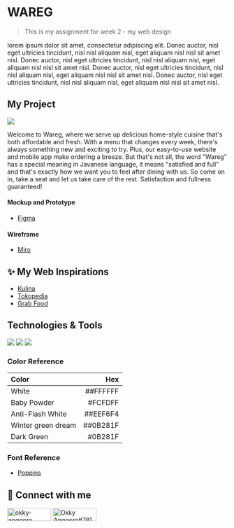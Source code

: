 # WAREG

> This is my assignment for week 2 - my web design

lorem ipsum dolor sit amet, consectetur adipiscing elit. Donec auctor, nisl eget ultricies tincidunt, nisl nisl aliquam nisl, eget aliquam nisl nisl sit amet nisl. Donec auctor, nisl eget ultricies tincidunt, nisl nisl aliquam nisl, eget aliquam nisl nisl sit amet nisl. Donec auctor, nisl eget ultricies tincidunt, nisl nisl aliquam nisl, eget aliquam nisl nisl sit amet nisl. Donec auctor, nisl eget ultricies tincidunt, nisl nisl aliquam nisl, eget aliquam nisl nisl sit amet nisl.

## My Project

![](https://res.cloudinary.com/djudfrj8s/image/upload/v1674663594/Wareg-Hero-Section_n91uag.png)

Welcome to Wareg, where we serve up delicious home-style cuisine that's both affordable and fresh. With a menu that changes every week, there's always something new and exciting to try. Plus, our easy-to-use website and mobile app make ordering a breeze.
But that's not all, the word "Wareg" has a special meaning in Javanese language, it means "satisfied and full" and that's exactly how we want you to feel after dining with us. So come on in, take a seat and let us take care of the rest. Satisfaction and fullness guaranteed!

#### Mockup and Prototype

- [Figma](https://www.figma.com/file/fwhBlhNOxyaYm4bLXtHGwp/Wareg?node-id=0%3A1&t=uTDPi3gDE2Gyv2Jv-1)

#### Wireframe

- [Miro](https://miro.com/welcomeonboard/MWJRZHZhM1poYjJ4bGtCS3pYRGdNWjRONHI0aHBMSkhVaEpnTTQxSHg5NHRWcW9oZEdTT0JRNHpkaGNwOXFEQ3wzMDc0NDU3MzYxNzQ0NjgyNTkzfDI=?share_link_id=716437211926)

## :sparkles: My Web Inspirations

- [Kulina](https://www.kulina.id/)
- [Tokopedia](https://www.tokopedia.com/)
- [Grab Food](https://food.grab.com/id/id/)

## Technologies & Tools

![](https://img.shields.io/badge/Figma-F24E1E?style=for-the-badge&logo=figma&logoColor=white)
![](https://img.shields.io/badge/Miro-050038?style=for-the-badge&logo=Miro&logoColor=white)
![](https://img.shields.io/badge/Adobe%20Photoshop-31A8FF?style=for-the-badge&logo=Adobe%20Photoshop&logoColor=black)

### Color Reference

| Color              |      Hex |
| :----------------- | -------: |
| White              | ##FFFFFF |
| Baby Powder        |  #FCFDFF |
| Anti-Flash White   | ##EEF6F4 |
| Winter green dream | ##0B281F |
| Dark Green         |  #0B281F |

### Font Reference

- [Poppins](https://fonts.google.com/specimen/Poppins?query=poppins)

## :rocket: Connect with me

<a href="https://linkedin.com/in/okky-anggoro" target="blank"><img align="center" src="https://img.shields.io/badge/LinkedIn-0077B5?style=for-the-badge&logo=linkedin&logoColor=white" alt="okky-anggoro" height="30" width="100" /></a>
<a href="https://discord.gg/Okky Anggoro#7812" target="blank"><img align="center" src="https://img.shields.io/badge/Discord-7289DA?style=for-the-badge&logo=discord&logoColor=white" alt="Okky Anggoro#7812" height="30" width="100" /></a>
